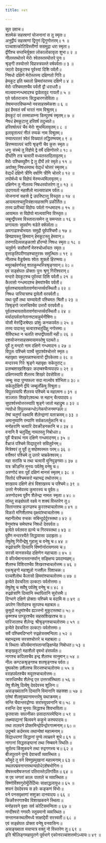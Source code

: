 ```yaml
---
title: ०४९

---
```

सूत उवाच॥  
शतमेकं सहस्राणां योजनानां स तु स्मृतः॥  
अनुद्वीपं सहस्राणां द्विगुणं द्विगुणोत्तरम्॥ १ ॥  
पञ्चाशत्कोटिविस्तीर्णा ससमुद्रा धरा स्मृता॥  
द्वीपैश्च सप्तभिर्युक्ता लोकालोकावृता शुभा॥ २ ॥  
नीलस्तथोत्तरे मेरोः श्वेतस्तस्योत्तरे पुनः॥  
श्रृङ्गी तस्योत्तरे विप्रास्त्रयस्ते वर्षपर्वताः॥ ३ ॥  
जठरो देवकूटश्च पूर्वस्यां दिशि पर्वतौ॥  
निषधो दक्षिणे मेरोस्तस्य दक्षिणतो गिरिः॥  
हेमकूट इति ख्यातो हिमवांस्तस्य दक्षिणे॥ ४ ॥  
मेरोः पश्चिमतश्चैव पर्वतौ द्वौ धराधरौ॥  
माल्यवान्गन्धमादश्च द्वावेतावुद गायतौ॥ ५ ॥  
एते पर्वतराजानः सिद्धचारणसेविताः॥  
तेषामन्तरविष्कम्भो नवसाहस्रमेकशः॥ ६ ॥  
इदं हैमवतं वर्षं भारतं नाम विश्रुतम्॥  
हेमकूटं परं तस्मान्नाम्ना किम्पुरुषं स्मृतम्॥ ७ ॥  
नैषधं हेमकूटात्तु हरिवर्षं तदुच्यते॥  
हरिवर्षात्परं चैव मेरोः शुभमिलावृतम्॥ ८ ॥  
इलावृतात्परं नीलं रम्यकं नाम विश्रुतम्॥  
रम्यात्परतरं श्वेतं विख्यातं तद्धिरण्मयम्॥ ९ ॥  
हिरण्मयात्परं चापि श्रृङ्गी चैव कुरुः स्मृतः॥  
धनुः संस्थे तु विज्ञेये द्वे वर्षे दक्षिणोत्तरे॥ १೦ ॥  
दीर्घाणि तत्र चत्वारी मध्यतस्तदिलावृतम्॥  
मेरोः पश्चिमपूर्वेण द्वे तु दीर्घे तरे स्मृते॥ ११ ॥  
अर्वाक्तु निषधस्याथ वेद्यर्धं चोत्तरं स्मृतम्॥  
वेद्यर्धे दक्षिणे त्रीणि वर्षाणि त्रीणि चोत्तरे॥ १२ ॥  
तयोर्मध्ये च विज्ञेयं मेरुमध्यमिलावृतम्॥  
दक्षिणेन तु नीलस्य निषधस्योत्तरेण तु॥ १३ ॥  
उदगायतो महाशैलो माल्यवान्नाम पर्वतः॥  
योजनानां सहस्रे द्वे उपरिष्टात्तु विस्तृतः॥ १४ ॥  
आयामतश्चतुस्त्रिंशत्सहस्राणि प्रकीर्तितः॥  
तस्य प्रतीच्यां विज्ञेयः पर्वतो गन्धमादनः॥ १५ ॥  
आयामतः स विज्ञेयो माल्यवानिव विस्तृतः॥  
जबून्द्वीपस्य विस्तारात्समेन तु समन्ततः॥ १६ ॥  
प्रागायताः सुपर्वाणः षडेते वर्षपर्वताः॥  
अवगाढाश्चोभयतः समुद्रौ पूर्वपश्चिमौ॥ १७ ॥  
हिमप्रायस्तु हिमवान् हेमकूटस्तु हेमवान्॥  
तरुणादित्यसङ्काशो हौरण्यो निषधः स्मृतः॥ १८ ॥  
चतुर्वर्णः ससौवर्णो मेरुश्चोर्ध्वायतः स्मृतः॥  
वृत्ताकृतिपरीणाहश्चातुरस्रः समुत्थितः॥ १९ ॥  
नीलश्च वैडूर्यमयः श्वेतः शुक्लो हिरण्मयः॥  
मयूरबर्हवर्णस्तु शातकुम्भस्त्रिश्रृङ्गवान्॥ २೦ ॥  
एवं सङ्क्षेपतः प्रोक्ताः पुनः श्रृणु गिरीश्वरान्॥  
मन्दरो देवकूटश्च पूर्वस्यां दिशि पर्वतौ॥ २१ ॥  
कैलासो गन्धमादश्च हेमवांश्चैव पर्वतौ॥  
पूर्वतश्चायतावेतावर्णवान्तर्व्यवस्थितौ॥ २२ ॥  
निषधः पारियात्रश्च द्वावेतौ वरपर्वतौ॥  
यथा पूर्वौ तथा याम्यावेतौ पश्चिमतः श्रितौ॥ २३ ॥  
त्रिश्रृङ्गो जारुचिश्चैव उत्तरौ वरपर्वतौ॥  
पूर्वतश्चायतावेतावर्णवान्तर्व्यवस्थितौ॥ २४ ॥  
मर्यादापर्वतानेतानष्टावाहुर्मनीषिणः॥  
योसौ मेरुर्द्विजश्रेष्ठाः प्रांशुः कनकपर्वतः॥ २५ ॥  
तस्य पादास्तु चत्वारश्चतुर्दिक्षु नगोत्तमाः॥  
यैर्विष्टब्धा न चलति सप्तद्वीपवती मही॥ २६ ॥  
दशयोजनसाहस्रमायामस्तेषु पठ्यते॥  
पूर्वे तु मन्दरो नाम दक्षिणे गन्धमादनः॥ २७ ॥  
विपुलः पश्चिमे पार्श्वे सुपार्श्वश्चोत्तरे स्मृतः॥  
महावृक्षाः समुत्पन्नाश्चत्वारो द्वीपकेतवः॥ २८ ॥  
मन्दरस्य गिरेः श्रृङ्गे महावृक्षः सकेतुराट्॥  
प्रलम्बशाखाशिखरः कदम्बश्चैत्यपादपः॥ २९ ॥  
दक्षिणस्यापि शैलस्य शिखरे देवसेविता॥  
जम्बूः सदा पुण्यफला सदा माल्योप शोभिता॥ ३೦ ॥  
सकेतुर्दक्षिणे द्वीपे जम्बूर्लोकेषु विश्रुता॥  
विपुलस्यापि शैलस्य पश्चिमे च महात्मनः॥ ३१ ॥  
सञ्जातः शिखरेऽश्वत्थः स महान् चैत्यपादपः॥  
सुपार्श्वस्योत्तरस्यापि श्रृङ्गे जातो महाद्रुमः॥ ३२ ॥  
न्यग्रोधो विपुलस्कन्धोऽनेकयोजनमण्डलः॥  
तेषां चतुर्णां वक्ष्यामि शैलेन्द्राणां यताक्रमम्॥ ३३ ॥  
अमानुष्याणि रम्याणि सर्वकालर्तुकानि च॥  
मनोहराणि चत्वारि देवक्रीडनकानि च॥ ३४ ॥  
वनानि वै चतुर्दिक्षु नामतस्तु निबोधत॥  
पूर्वे चैत्ररथं नाम दक्षिणे गन्धमादनम्॥ ३५ ॥  
वैभ्राजं पश्चिमे विद्यादुत्तरे सवितुर्वनम्॥  
मित्रेश्वरं तु पूर्वे तु षष्ठेश्वरमतः परम्॥ ३६ ॥  
वर्येश्वरं पश्चिमे तु उत्तरे चाम्रकेश्वरम्॥  
महा सरांसि च तथा चत्वारी मुनिपुङ्गवाः॥ ३७ ॥  
यत्र क्रीडन्ति मुनयः पर्वतेषु वनेषु च॥  
अरुणोदं सरः पूर्वं दक्षिणं मानसं स्मृतम्॥ ३८ ॥  
सितोदं पश्चिमसरो महाभद्रं तथोत्तरम्॥  
शाखस्य दक्षिणे क्षेत्रं विशाखस्य च पश्चिमे॥ ३९ ॥  
उत्तरे नैगमेयस्य कुमारस्य च पूर्वतः॥  
अरुणोदस्य पूर्वेण शैलेन्द्रा नामतः स्मृताः॥ ४೦ ॥  
तांस्तु सङ्क्षेपतो वक्ष्ये न शक्यं विस्तरेण तु॥  
सितान्तश्च कुरण्डश्च कुररश्चाचलोत्तमः॥ ४१ ॥  
विकरो मणिशैलश्च वृक्षवांश्चाचलोत्तमः॥  
महानीलोथ रुचकः सबिन्दुर्दर्दुरस्तथा॥ ४२ ॥  
वेणुमांश्च समेघश्च निषधो देवपर्वतः॥  
इत्येते पर्वतवरा ह्यन्ये च गिरयस्तथा॥ ४३ ॥  
पूर्वेण मन्दरस्यैते सिद्धावासा उदाहृताः॥  
तेषुतेषु गिरीन्द्रेषु गुहासु च वनेषु च॥ ४४ ॥  
रुद्रक्षेत्राणि दिव्यानि विष्णोर्नारायणस्य च॥  
सरसो मानसस्येह दक्षिणेन महाचलाः॥ ४५ ॥  
ये कीर्त्यमानास्तान्सर्वान् सङ्क्षिप्य प्रवदाम्यहम्॥  
शैलश्च विशिराश्चैव शिखरश्चाचलोत्तमः॥ ४६ ॥  
एकश्रृङ्गो महाशूलो गजशैलः पिशाचकः॥  
पञ्चशैलोथ कैलासो हिमवांश्चाचलोत्तमः॥ ४७ ॥  
इत्येते देवचरिता उत्कटाः पर्वतोत्तमाः॥  
तेषुतेषु च सर्वेषु पर्वतेषु वनेषु च॥ ४८ ॥  
रुद्रक्षेत्राणि दिव्यानि स्थापितानि सुरोत्तमैः॥  
दिग्भागे दक्षिणे प्रोक्ताः पश्चिमे च वदामि वः॥ ४९ ॥  
अपरेण सितोदश्च सुरपश्च महाबलः॥  
कुमुदो मधुमांश्चैव ह्यञ्जनो मुकुटस्तथा॥ ५೦ ॥  
कृष्णश्च पाण्डुरश्चैव सहस्रशिखरश्च यः॥  
पारिजातश्च शैलेन्द्रः श्रीश्रृङ्गश्चाचलोत्तमः॥ ५१ ॥  
इत्येते देवचरिता उत्कटाः पर्वतोत्तमाः॥  
सर्वे पश्चिमदिग्भागे रुद्रक्षेत्रसमन्विताः॥ ५२ ॥  
महाभद्रस्य सरसश्चोत्तरे च महाबलाः॥  
ये स्थिताः कीर्त्यमानांस्तान्सङ्क्षिप्येह निबोधत॥ ५३ ॥  
शङ्खकूटो महाशैलो वृषभो हंसपर्वतः॥  
नागश्च कपिलश्चैव इन्द्र शैलश्च सानुमान्॥ ५४ ॥  
नीलः कण्टकश्रृङ्गश्च शतश्रृङ्गश्च पर्वतः॥  
पुष्पकोशः प्रशैलश्च विरजश्चाचलोत्तमः॥ ५५ ॥  
वराहपर्वतश्चैव मयूरश्चाचलोत्तमः॥  
जारुधिश्चैव शैलेन्द्र एत उत्तरसंस्थिताः॥ ५६ ॥  
तेषु शैलेषु दिव्येषु देवदेवस्य शूलिनः॥  
असङ्ख्यातानि दिव्यानि विमानानि सहस्रशः॥ ५७ ॥  
एतेषां शैलमुख्यानामन्तरेषु यथाक्रमम्॥  
सन्ति चैवान्तरद्रोण्यः सरांस्युपवनानि च॥ ५८ ॥  
वसन्ति देवा मुनयः सिद्धाश्च शिवभाविताः॥  
कृतवासाः सपत्नीकाः प्रसादात्परमेष्ठिनः॥ ५९ ॥  
लक्ष्म्याद्यानां बिल्ववने ककुभे कश्यपादयः॥  
तथा तालवने प्रोक्तमिन्द्रोपेन्द्रोरगात्मनाम्॥ ६೦ ॥  
उदुम्बरे कर्दमस्य तथान्येषां महात्मनाम्॥  
विद्याधराणां सिद्धानां पुण्ये त्वाम्रवने शुभे॥ ६१ ॥  
नागानां सिद्धसङ्घानां तथा निम्बवने स्थितिः॥  
सूर्यस्य किंशुकवने तथा रुद्रगणस्य च॥ ६२ ॥  
बीजपूरवने पुण्ये देवाचर्यो व्यवस्थितः॥  
कौमुदे तु वने विष्णुप्रमुखानां महात्मनाम्॥ ६३ ॥  
स्थलपद्मवनान्तस्थन्यग्रोधेऽशेषभोगिनः॥  
शेषस्त्वशेषजगतां पतिरास्तेऽतिगर्वितः॥ ६४ ॥  
स एव जगतां कालः पाताले च व्यवस्थितः॥  
विष्णोर्विश्वगुरोर्मूर्तिर्दिव्यः साक्षाद्धलायुधः॥ ६५ ॥  
शयनं देवदेवस्य स हरेः कङ्कणं विभोः॥  
वने पनसवृक्षाणां सशुक्रा दानवादयः॥ ६६ ॥  
किन्नरैरुरगाश्चैव विशाखकवने स्थिताः॥  
मनोहरवने वृक्षाः सर्व कोटिसमन्विताः॥ ६७ ॥  
नन्दीश्वरो गणवरैः स्तूयमानो व्यवस्थितः॥  
सन्तानकस्थलीमध्ये साक्षाद्देवी सरस्वती॥ ६८ ॥  
एवं सङ्क्षेपतः प्रोक्ता वनेषु वनवासिनः॥  
असङ्ख्याता मयाप्यत्र वक्तुं नो विस्तरेण तु॥ ६९ ॥  
इति श्रीलिङ्गमहापुराणे पूर्वभागे एकोनपञ्चाशत्तमोऽध्यायः॥ ४९ ॥
